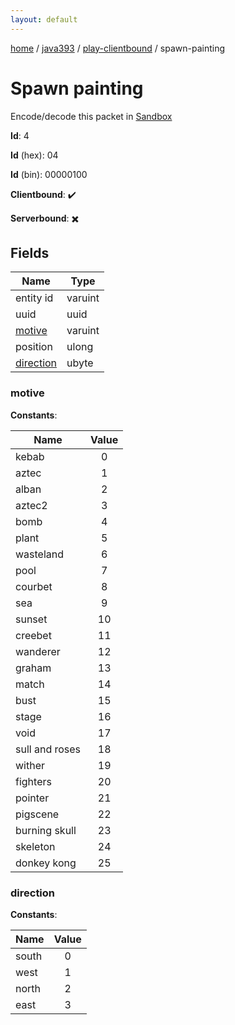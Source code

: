 ```yaml
---
layout: default
---
```


[home](/)  /  [java393](/protocol/java393)  /  [play-clientbound](/protocol/java393/play-clientbound)  /  spawn-painting

# Spawn painting

Encode/decode this packet in [Sandbox](../../../sandbox/java393#PlayClientbound.SpawnPainting)

**Id**: 4

**Id** (hex): 04

**Id** (bin): 00000100

**Clientbound**: ✔️

**Serverbound**: ✖️

## Fields

Name | Type
---|---
entity id | varuint
uuid | uuid
[motive](#motive) | varuint
position | ulong
[direction](#direction) | ubyte

### motive

**Constants**:

Name | Value
---|:---:
kebab | 0
aztec | 1
alban | 2
aztec2 | 3
bomb | 4
plant | 5
wasteland | 6
pool | 7
courbet | 8
sea | 9
sunset | 10
creebet | 11
wanderer | 12
graham | 13
match | 14
bust | 15
stage | 16
void | 17
sull and roses | 18
wither | 19
fighters | 20
pointer | 21
pigscene | 22
burning skull | 23
skeleton | 24
donkey kong | 25

### direction

**Constants**:

Name | Value
---|:---:
south | 0
west | 1
north | 2
east | 3
